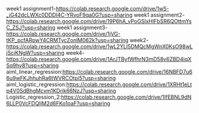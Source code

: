 week1 assignment1-https://colab.research.google.com/drive/1wS-_jG42dcLWXc0DDDl4C-YRvoF9qa0G?usp=sharing
week1 assignment2-https://colab.research.google.com/drive/19P6hA_yPoGSIxHlFbSR6QOttmYsC_ZSJ?usp=sharing
week1 assignment3-https://colab.research.google.com/drive/1jVG-tKP_pcfARpwY4CRMTycZonlM062k?usp=sharing
week2-https://colab.research.google.com/drive/1wL2YLI5DMQcMgWnX0KsO98wLjScjKNgW?usp=sharing
week4-https://colab.research.google.com/drive/1ArJTByfWfhrN3mD58v6ZBD4iqXSq9hv8?usp=sharing
aiml_linear_regression:https://colab.research.google.com/drive/16NBFD7u66u9wFKJhhuhRa6tWVRCOtpi5?usp=sharing
aiml_logistic_regression:https://colab.research.google.com/drive/1XRHt1eLtp4V0SdBhgMcvm1KDrik66NzJ?usp=sharing
Logistic_regression_2:https://colab.research.google.com/drive/1IfEBNL9dN6LLP0VcFDQIjM2d6FKo1oaF?usp=sharing
